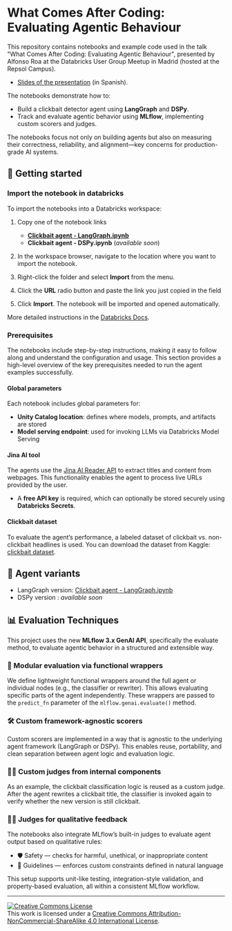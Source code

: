 # What Comes After Coding: Evaluating Agentic Behaviour

This repository contains notebooks and example code used in the talk "What Comes After Coding: Evaluating Agentic Behaviour", presented by Alfonso Roa at the Databricks User Group Meetup in Madrid (hosted at the Repsol Campus).

- [Slides of the presentation](https://github.com/hablapps/agentic-evaluation-databricks-repsol/blob/main/Evaluating%20Agentic%20Behaviour%20-%20slides.pdf) (in Spanish).

The notebooks demonstrate how to:

- Build a clickbait detector agent using **LangGraph** and **DSPy**.
- Track and evaluate agentic behavior using **MLflow**, implementing custom
  scorers and judges.

The notebooks focus not only on building agents but also on measuring their correctness, reliability, and alignment—key concerns for production-grade AI systems.

## 🚀 Getting started

### Import the notebook in databricks

To import the notebooks into a Databricks workspace:

1. Copy one of the notebook links

   - [**Clickbait agent - LangGraph.ipynb**](https://raw.githubusercontent.com/hablapps/agentic-evaluation-databricks-repsol/refs/heads/main/Clickbait%20agent%20-%20LangGraph.ipynb)
   - **Clickbait agent - DSPy.ipynb** (_available soon_)
2. In the workspace browser, navigate to the location where you want to import the notebook.
3. Right-click the folder and select **Import** from the menu.
4. Click the **URL** radio button and paste the link you just copied in the field
5. Click **Import**. The notebook will be imported and opened automatically.

More detailed instructions in the [Databricks Docs](https://docs.databricks.com/aws/en/notebooks/).

### Prerequisites 

The notebooks include step-by-step instructions, making it easy to follow along and understand the configuration and usage. This section provides a high-level overview of the key prerequisites needed to run the agent examples successfully.

#### Global parameters

Each notebook includes global parameters for:

- **Unity Catalog location**: defines where models, prompts, and artifacts are stored
- **Model serving endpoint**: used for invoking LLMs via Databricks Model Serving

#### Jina AI tool 

The agents use the [Jina AI Reader API](https://jina.ai/reader/) to extract titles and content from webpages. This functionality enables the agent to process live URLs provided by the user.

- A **free API key** is required, which can optionally be stored securely using **Databricks Secrets**.

#### Clickbait dataset

To evaluate the agent’s performance, a labeled dataset of clickbait vs. non-clickbait headlines is used. You can download the dataset from Kaggle: [clickbait dataset](https://www.kaggle.com/datasets/amananandrai/clickbait-dataset).

## 🧠 Agent variants

- LangGraph version: [Clickbait agent - LangGraph.ipynb](https://github.com/hablapps/agentic-evaluation-databricks-repsol/blob/main/Clickbait%20agent%20-%20LangGraph.ipynb)
- DSPy version : _available soon_

## 📊 Evaluation Techniques

This project uses the new **MLflow 3.x GenAI API**, specifically the evaluate method, to evaluate agentic behavior in a structured and extensible way.

### 🧩 Modular evaluation via functional wrappers

We define lightweight functional wrappers around the full agent or individual nodes (e.g., the classifier or rewriter). This allows evaluating specific parts of the agent independently. These wrappers are passed to the `predict_fn` parameter of the `mlflow.genai.evaluate()` method.

### 🛠 Custom framework-agnostic scorers

Custom scorers are implemented in a way that is agnostic to the underlying agent framework (LangGraph or DSPy). This enables reuse, portability, and clean separation between agent logic and evaluation logic.

### 🧑‍⚖️ Custom judges from internal components

As an example, the clickbait classification logic is reused as a custom judge. After the agent rewrites a clickbait title, the classifier is invoked again to verify whether the new version is still clickbait.

### 🧑‍⚖️ Judges for qualitative feedback

The notebooks also integrate MLflow’s built-in judges to evaluate agent output based on qualitative rules:

- 🛡 Safety — checks for harmful, unethical, or inappropriate content
- 📏 Guidelines — enforces custom constraints defined in natural language

This setup supports unit-like testing, integration-style validation, and property-based evaluation, all within a consistent MLflow workflow.

---
<a rel="license" href="http://creativecommons.org/licenses/by-nc-sa/4.0/"><img alt="Creative Commons License" style="border-width:0" src="https://i.creativecommons.org/l/by-nc-sa/4.0/88x31.png" /></a><br />This work is licensed under a <a rel="license" href="http://creativecommons.org/licenses/by-nc-sa/4.0/">Creative Commons Attribution-NonCommercial-ShareAlike 4.0 International License</a>.
